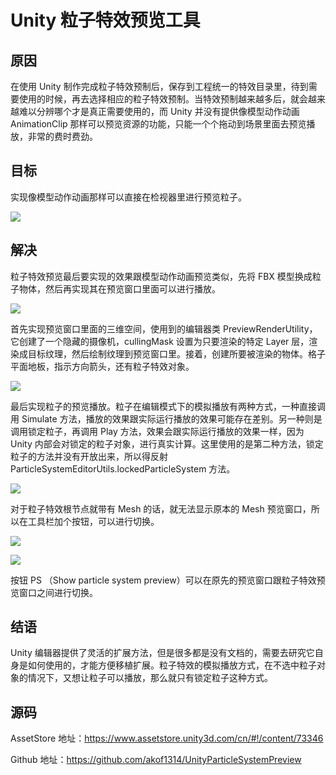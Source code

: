 # Unity 粒子特效预览工具
## 原因
在使用 Unity 制作完成粒子特效预制后，保存到工程统一的特效目录里，待到需要使用的时候，再去选择相应的粒子特效预制。当特效预制越来越多后，就会越来越难以分辨哪个才是真正需要使用的，而 Unity 并没有提供像模型动作动画 AnimationClip 那样可以预览资源的功能，只能一个个拖动到场景里面去预览播放，非常的费时费劲。

## 目标
实现像模型动作动画那样可以直接在检视器里进行预览粒子。

![](http://img.blog.csdn.net/20161031204154560)

## 解决
粒子特效预览最后要实现的效果跟模型动作动画预览类似，先将 FBX 模型换成粒子物体，然后再实现其在预览窗口里面可以进行播放。

![](http://img.blog.csdn.net/20161031204228633)

首先实现预览窗口里面的三维空间，使用到的编辑器类 PreviewRenderUtility，它创建了一个隐藏的摄像机，cullingMask 设置为只要渲染的特定 Layer 层，渲染成目标纹理，然后绘制纹理到预览窗口里。接着，创建所要被渲染的物体。格子平面地板，指示方向箭头，还有粒子特效对象。

![](http://img.blog.csdn.net/20161031204254884)

最后实现粒子的预览播放。粒子在编辑模式下的模拟播放有两种方式，一种直接调用 Simulate 方法，播放的效果跟实际运行播放的效果可能存在差别。另一种则是调用锁定粒子，再调用 Play 方法，效果会跟实际运行播放的效果一样，因为 Unity 内部会对锁定的粒子对象，进行真实计算。这里使用的是第二种方法，锁定粒子的方法并没有开放出来，所以得反射 ParticleSystemEditorUtils.lockedParticleSystem 方法。

![](http://img.blog.csdn.net/20161031204322640)

对于粒子特效根节点就带有 Mesh 的话，就无法显示原本的 Mesh 预览窗口，所以在工具栏加个按钮，可以进行切换。

![](http://img.blog.csdn.net/20161031204347181)

![](http://img.blog.csdn.net/20161031204357266)

按钮 PS （Show particle system preview）可以在原先的预览窗口跟粒子特效预览窗口之间进行切换。

## 结语
Unity 编辑器提供了灵活的扩展方法，但是很多都是没有文档的，需要去研究它自身是如何使用的，才能方便移植扩展。粒子特效的模拟播放方式，在不选中粒子对象的情况下，又想让粒子可以播放，那么就只有锁定粒子这种方式。

## 源码
AssetStore 地址：https://www.assetstore.unity3d.com/cn/#!/content/73346

Github 地址：https://github.com/akof1314/UnityParticleSystemPreview
